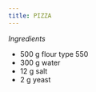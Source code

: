 ```yaml
---
title: PIZZA
---
```


_Ingredients_

-   500 g flour type 550
-   300 g water
-   12 g salt
-   2 g yeast
